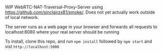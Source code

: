 WIP WebRTC-NAT-Traversal-Proxy-Server using https://github.com/sinclairzx81/smoke/. Does not yet actually work outside of local network. 

The server runs as a web page in your browser and forwards all requests to localhost:8080 where your real server should be running

To install, clone this repo, and run `npm install` followed by `npm start` and vist `http://localhost:5000`
